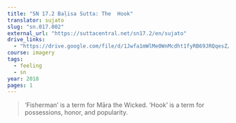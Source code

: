 ```yaml
---
title: "SN 17.2 Baḷisa Sutta: The  Hook"
translator: sujato
slug: "sn.017.002"
external_url: "https://suttacentral.net/sn17.2/en/sujato"
drive_links:
  - "https://drive.google.com/file/d/1Jwfa1mWlMe0WnMcdht1fyRB69JRQqesZ/view?usp=drivesdk"
course: imagery
tags:
  - feeling
  - sn
year: 2018
pages: 1
---
```


> ‘Fisherman’ is a term for Māra the Wicked. ‘Hook’ is a term for possessions, honor, and popularity.

<!---->
